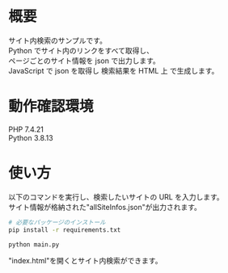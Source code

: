 # 概要

サイト内検索のサンプルです。  
Python でサイト内のリンクをすべて取得し、  
ページごとのサイト情報を json で出力します。  
JavaScript で json を取得し 検索結果を HTML 上 で生成します。

# 動作確認環境

PHP 7.4.21  
Python 3.8.13

# 使い方

以下のコマンドを実行し、検索したいサイトの URL を入力します。  
サイト情報が格納された"allSiteInfos.json"が出力されます。

```zsh
# 必要なパッケージのインストール
pip install -r requirements.txt

python main.py
```

"index.html"を開くとサイト内検索ができます。
